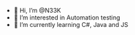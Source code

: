- 👋 Hi, I’m @N33K
- 👀 I’m interested in Automation testing
- 🌱 I’m currently learning C#, Java and JS

<!---
N33K/N33K is a ✨ special ✨ repository because its `README.md` (this file) appears on your GitHub profile.
You can click the Preview link to take a look at your changes.
--->
